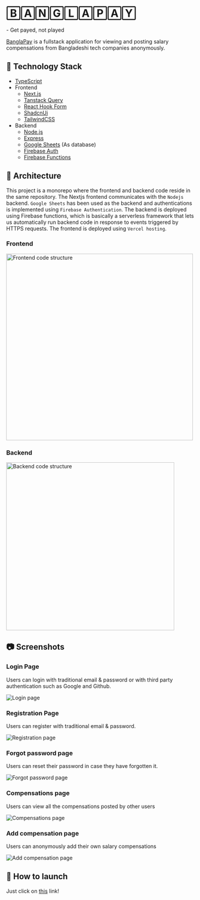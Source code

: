 # 🄱🄰🄽🄶🄻🄰🄿🄰🅈
  \- Get payed, not played

[BanglaPay](https://bangla-pay-f4de.vercel.app/) is a fullstack application for viewing and posting salary compensations from Bangladeshi tech companies anonymously. 

## :pancakes: Technology Stack

- [TypeScript](https://www.typescriptlang.org/)
- Frontend
  - [Next.js](https://nextjs.org/)
  - [Tanstack Query](https://tanstack.com/query/latest)
  - [React Hook Form](https://react-hook-form.com/)
  - [ShadcnUi](https://ui.shadcn.com/)
  - [TailwindCSS](https://tailwindcss.com/)
- Backend
  - [Node.js](https://nodejs.org/en)
  - [Express](https://expressjs.com/)
  - [Google Sheets](https://workspace.google.com/intl/en_ca/products/sheets/) (As database)
  - [Firebase Auth](https://firebase.google.com/products/auth)
  - [Firebase Functions](https://firebase.google.com/products/functions)


## :european_castle: Architecture
This project is a monorepo where the frontend and backend code reside in the same repository. The Nextjs frontend communicates with the `Nodejs` backend. `Google Sheets` has been used as the backend and authentications is implemented using `Firebase Authentication`. The backend is deployed using Firebase functions, which is basically a serverless framework that lets us automatically run backend code in response to events triggered by HTTPS requests. The frontend is deployed using `Vercel hosting`.

### Frontend
<img width="500" alt="Frontend code structure" src="https://github.com/user-attachments/assets/bb17621a-12d3-45ee-9ec4-250714849f77">

### Backend
<img width="450" alt="Backend code structure" src="https://github.com/user-attachments/assets/f223250f-2477-4f53-89d1-904902692aae">

## :camera: Screenshots

### Login Page
Users can login with traditional email & password or with third party authentication such as Google and Github.

![Login page](https://github.com/user-attachments/assets/65b19367-a458-469d-bf74-565a480c0b96 "Login page")


### Registration Page
Users can register with traditional email & password.

![Registration page](https://github.com/user-attachments/assets/f9a45c05-4a1c-4172-832f-c661b4fbe740 "Registration page")


### Forgot password page
Users can reset their password in case they have forgotten it.

![Forgot password page](https://github.com/user-attachments/assets/d09371d1-15c0-48bb-9cfa-89d1321d6720 "Forgot password page")

### Compensations page
Users can view all the compensations posted by other users

![Compensations page](https://github.com/user-attachments/assets/a4ab1ad0-ed2c-47b1-973d-b46050e30c0d "Compensations page")


### Add compensation page
Users can anonymously add their own salary compensations

![Add compensation page](https://github.com/user-attachments/assets/d58a2b19-c688-4fef-a5bc-fa3c4ad171c8 "Add compensation page")


## :rocket: How to launch
Just click on <a href="https://bangla-pay-f4de.vercel.app" target="_blank">this</a> link!
